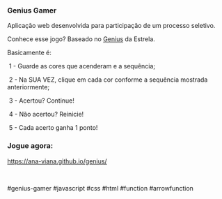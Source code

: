 ### Genius Gamer

Aplicação web desenvolvida para participação de um processo seletivo.

Conhece esse jogo? Baseado no [Genius](https://www.estrela.com.br/genius/p)  da Estrela.

Basicamente é:

​	1 - Guarde as cores que acenderam e a sequência;

​	2 - Na SUA VEZ, clique em cada cor conforme a sequência mostrada anteriormente;

​	3 - Acertou? Continue!

​	4 - Não acertou? Reinicie!

​	5 - Cada acerto ganha 1 ponto! 

### Jogue agora:

https://ana-viana.github.io/genius/





​	



#genius-gamer #javascript #css #html #function #arrowfunction
